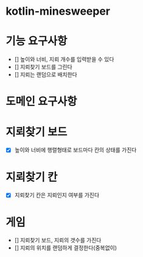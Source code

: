 # kotlin-minesweeper

# 기능 요구사항
- [] 높이와 너비, 지뢰 개수를 입력받을 수 있다
- [] 지뢰찾기 보드를 그린다
- [] 지뢰는 랜덤으로 배치한다

# 도메인 요구사항

# 지뢰찾기 보드
- [x] 높이와 너비에 행렬형태로 보드마다 칸의 상태를 가진다

# 지뢰찾기 칸
- [x] 지뢰찾기 칸은 지뢰인지 여부를 가진다


# 게임
- [] 지뢰찾기 보드, 지뢰의 갯수를 가진다
- [] 지뢰의 위치를 랜덤하게 결정한다(중복없이)